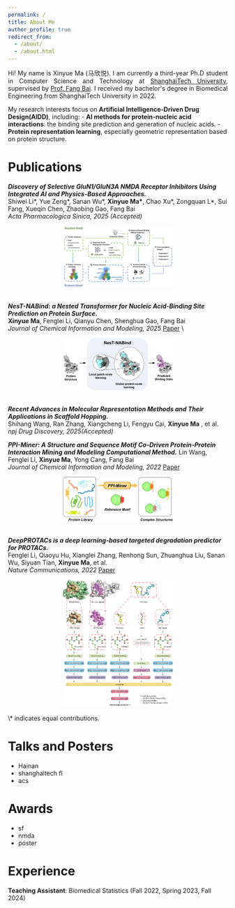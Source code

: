 ```yaml
---
permalink: /
title: About Me
author_profile: true
redirect_from: 
  - /about/
  - /about.html
---
```


<p align="justify">
Hi! My name is Xinyue Ma (马欣悦). I am currently a third-year Ph.D student in Computer Science and Technology at <a href="https://www.shanghaitech.edu.cn/">ShanghaiTech University</a>, supervised by <a href="https://bailab.siais.shanghaitech.edu.cn/">Prof. Fang Bai</a>. I received my bachelor's degree in Biomedical Engineering from ShanghaiTech University in 2022.</p>
My research interests focus on <b>Artificial Intelligence-Driven Drug Design(AIDD)</b>, including:
- <b>AI methods for protein-nucleic acid interactions</b>: the binding site prediction and generation of nucleic acids.
- <b>Protein representation learning</b>, especially geometric representation based on protein structure.

Publications
======

**_Discovery of Selective GluN1/GluN3A NMDA Receptor Inhibitors Using Integrated AI and Physics-Based Approaches._** \
Shiwei Li\*, Yue Zeng\*, Sanan Wu\*, **Xinyue Ma\***, Chao Xu\*, Zongquan L\*, Sui Fang, Xueqin Chen, Zhaobing Gao, Fang Bai \
_Acta Pharmacologica Sinica, 2025 (Accepted)_ 
<div align="center"><img src="../images/nmda_abstract.png" width="50%" /></div>
<br>

**_NesT-NABind: a Nested Transformer for Nucleic Acid-Binding Site Prediction on Protein Surface._**  
**Xinyue Ma**, Fenglei Li, Qianyu Chen, Shenghua Gao, Fang Bai \
_Journal of Chemical Information and Modeling, 2025_ [Paper](https://pubs.acs.org/doi/10.1021/acs.jcim.4c01765) \
<div align="center"><img src="../images/nest-abstract.png" width="50%" /></div>
<br>


**_Recent Advances in Molecular Representation Methods and Their Applications in Scaffold Hopping._** \
Shihang Wang, Ran Zhang, Xiangcheng Li, Fengyu Cai, **Xinyue Ma** , et al. \
_npj Drug Discovery, 2025(Accepted)_ 


**_PPI-Miner: A Structure and Sequence Motif Co-Driven Protein-Protein Interaction Mining and Modeling Computational Method._** 
Lin Wang, Fenglei Li, **Xinyue Ma**, Yong Cang, Fang Bai \
_Journal of Chemical Information and Modeling, 2022_ [Paper](https://pubs.acs.org/doi/10.1021/acs.jcim.2c01033) 
<div align="center"><img src="../images/ppi_abstract.png" width="50%" /></div>
<br>

**_DeepPROTACs is a deep learning-based targeted degradation predictor for PROTACs._**  \
Fenglei Li, Qiaoyu Hu, Xianglei Zhang, Renhong Sun, Zhuanghua Liu, Sanan Wu, Siyuan Tian, **Xinyue Ma**, et al. \
_Nature Communications, 2022_  [Paper](https://www.nature.com/articles/s41467-022-34807-3)
<div align="center"><img src="../images/protac.png" width="50%" /></div>
<br>
\* indicates equal contributions.


Talks and Posters
======
- Hainan
- shanghaitech fl
- acs

Awards
======
- sf
- nmda
- poster

Experience
======
**Teaching Assistant**: Biomedical Statistics (Fall 2022, Spring 2023, Fall 2024)
